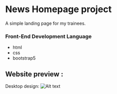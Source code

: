 # News Homepage project
A simple landing page for my trainees.

### Front-End Development Language
- html
- css
- bootstrap5


## Website preview :
 
 Desktop design:
<img
  src="designs/desktop-design.jpg"
  alt="Alt text"
  title="desktop-view"
  style="display: inline-block; margin: 0 auto; max-width: 300px">